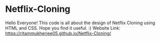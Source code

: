 # Netflix-Cloning
Hello Everyone! This code is all about the design of Netflix Cloning using HTML and CSS. Hope you find it useful. :)
Website Link: https://ritammukherjee05.github.io/Netflix-Cloning/
